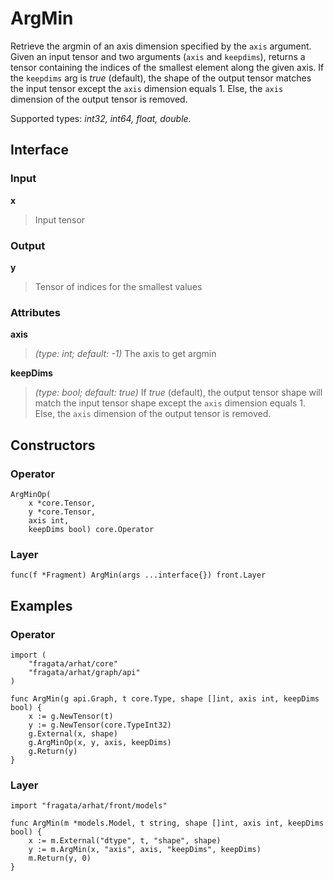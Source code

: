 
# ArgMin

Retrieve the argmin of an axis dimension specified by the `axis`
argument. Given an input tensor and two arguments (`axis` and
`keepdims`), returns a tensor containing the indices of the smallest
element along the given axis. If the `keepdims` arg is *true* (default),
the shape of the output tensor matches the input tensor except the
`axis` dimension equals 1. Else, the `axis` dimension of the output
tensor is removed.

Supported types: *int32, int64, float, double*.

## Interface

### Input

**x**

>Input tensor

### Output

**y**

>Tensor of indices for the smallest values

### Attributes

**axis**

>*(type: int; default: -1)* The axis to get argmin


**keepDims**

>*(type: bool; default: true)* If *true* (default), the output tensor shape will match the input tensor shape except the `axis` dimension equals 1. Else, the `axis` dimension of the output tensor is removed.        


## Constructors

### Operator


```
ArgMinOp(
    x *core.Tensor,
    y *core.Tensor,
    axis int,
    keepDims bool) core.Operator
```


### Layer


```
func(f *Fragment) ArgMin(args ...interface{}) front.Layer
```


## Examples

### Operator


```
import (
    "fragata/arhat/core"
    "fragata/arhat/graph/api"
)

func ArgMin(g api.Graph, t core.Type, shape []int, axis int, keepDims bool) {
    x := g.NewTensor(t)
    y := g.NewTensor(core.TypeInt32)
    g.External(x, shape)
    g.ArgMinOp(x, y, axis, keepDims)
    g.Return(y)
}
```


### Layer


```
import "fragata/arhat/front/models"

func ArgMin(m *models.Model, t string, shape []int, axis int, keepDims bool) {
    x := m.External("dtype", t, "shape", shape)
    y := m.ArgMin(x, "axis", axis, "keepDims", keepDims)
    m.Return(y, 0)
}
```

